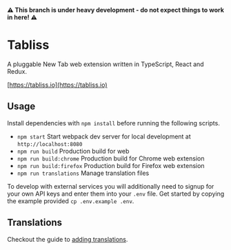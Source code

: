**⚠️ This branch is under heavy development - do not expect things to work in here! ⚠️**

# Tabliss

A pluggable New Tab web extension written in TypeScript, React and Redux.

[https://tabliss.io](https://tabliss.io)

## Usage

Install dependencies with `npm install` before running the following scripts.

- `npm start` Start webpack dev server for local development at `http://localhost:8080`
- `npm run build` Production build for web
- `npm run build:chrome` Production build for Chrome web extension
- `npm run build:firefox` Production build for Firefox web extension
- `npm run translations` Manage translation files

To develop with external services you will additionally need to signup for your own API keys
and enter them into your `.env` file. Get started by copying the example provided `cp .env.example .env`.

## Translations

Checkout the guide to [adding translations](TRANSLATING.md).

